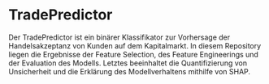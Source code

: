 # TradePredictor

Der TradePredictor ist ein binärer Klassifikator zur Vorhersage der Handelsakzeptanz von Kunden auf dem Kapitalmarkt. In diesem Repository liegen die Ergebnisse der Feature Selection, 
des Feature Engineerings und der Evaluation des Modells. Letztes beeinhaltet die Quantifizierung von Unsicherheit und die Erklärung des Modellverhaltens mithilfe von SHAP.
